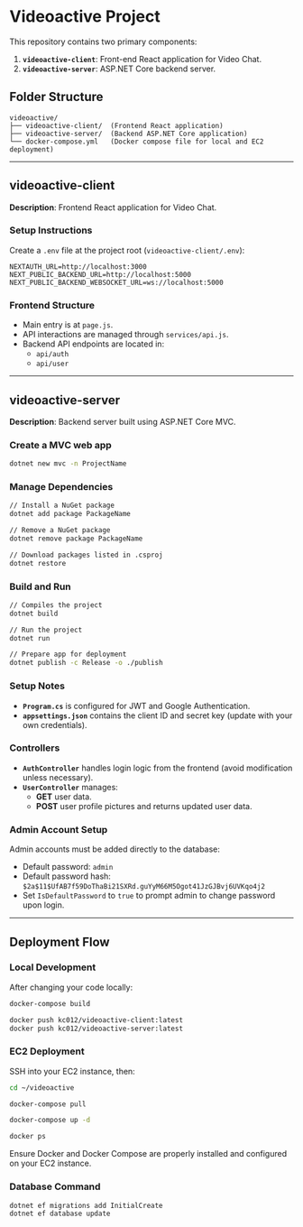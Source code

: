 # Videoactive Project

This repository contains two primary components:

1. **`videoactive-client`**: Front-end React application for Video Chat.
2. **`videoactive-server`**: ASP.NET Core backend server.

## Folder Structure

```
videoactive/
├── videoactive-client/  (Frontend React application)
├── videoactive-server/  (Backend ASP.NET Core application)
└── docker-compose.yml   (Docker compose file for local and EC2 deployment)
```

---

## videoactive-client

**Description**: Frontend React application for Video Chat.

### Setup Instructions

Create a `.env` file at the project root (`videoactive-client/.env`):

```
NEXTAUTH_URL=http://localhost:3000
NEXT_PUBLIC_BACKEND_URL=http://localhost:5000
NEXT_PUBLIC_BACKEND_WEBSOCKET_URL=ws://localhost:5000
```

### Frontend Structure

- Main entry is at `page.js`.
- API interactions are managed through `services/api.js`.
- Backend API endpoints are located in:
  - `api/auth`
  - `api/user`

---

## videoactive-server

**Description**: Backend server built using ASP.NET Core MVC.

### Create a MVC web app
```bash
dotnet new mvc -n ProjectName
```

### Manage Dependencies
```bash
// Install a NuGet package
dotnet add package PackageName

// Remove a NuGet package
dotnet remove package PackageName

// Download packages listed in .csproj
dotnet restore
```

### Build and Run
```bash
// Compiles the project
dotnet build

// Run the project
dotnet run

// Prepare app for deployment
dotnet publish -c Release -o ./publish
```

### Setup Notes

- **`Program.cs`** is configured for JWT and Google Authentication.
- **`appsettings.json`** contains the client ID and secret key (update with your own credentials).

### Controllers

- **`AuthController`** handles login logic from the frontend (avoid modification unless necessary).
- **`UserController`** manages:
  - **GET** user data.
  - **POST** user profile pictures and returns updated user data.

### Admin Account Setup

Admin accounts must be added directly to the database:

- Default password: `admin`
- Default password hash: `$2a$11$UfAB7f59DoThaBi21SXRd.guYyM66M5Ogot41JzGJBvj6UVKqo4j2`
- Set `IsDefaultPassword` to `true` to prompt admin to change password upon login.

---

## Deployment Flow

### Local Development

After changing your code locally:

```bash
docker-compose build

docker push kc012/videoactive-client:latest
docker push kc012/videoactive-server:latest
```

### EC2 Deployment

SSH into your EC2 instance, then:

```bash
cd ~/videoactive

docker-compose pull

docker-compose up -d

docker ps
```

Ensure Docker and Docker Compose are properly installed and configured on your EC2 instance.


### Database Command
```bash
dotnet ef migrations add InitialCreate
dotnet ef database update
```

